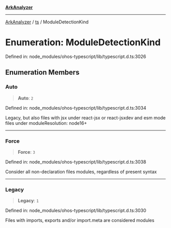 [**ArkAnalyzer**](../../../../README.md)

***

[ArkAnalyzer](../../../../globals.md) / [ts](../README.md) / ModuleDetectionKind

# Enumeration: ModuleDetectionKind

Defined in: node\_modules/ohos-typescript/lib/typescript.d.ts:3026

## Enumeration Members

### Auto

> **Auto**: `2`

Defined in: node\_modules/ohos-typescript/lib/typescript.d.ts:3034

Legacy, but also files with jsx under react-jsx or react-jsxdev and esm mode files under moduleResolution: node16+

***

### Force

> **Force**: `3`

Defined in: node\_modules/ohos-typescript/lib/typescript.d.ts:3038

Consider all non-declaration files modules, regardless of present syntax

***

### Legacy

> **Legacy**: `1`

Defined in: node\_modules/ohos-typescript/lib/typescript.d.ts:3030

Files with imports, exports and/or import.meta are considered modules
